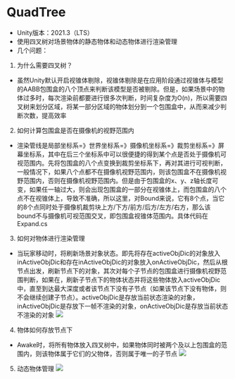# QuadTree
- Unity版本：2021.3（LTS）
- 使用四叉树对场景物体的静态物体和动态物体进行渲染管理
- 几个问题：
1. 为什么需要四叉树？
- 虽然Unity默认开启视锥体剔除，视锥体剔除是在应用阶段通过视锥体与模型的AABB包围盒的八个顶点来判断该模型是否被剔除。但是，如果场景中的物体过多时，每次渲染前都要进行很多次判断，时间复杂度为O(n)，所以需要四叉树来划分区域，将某一部分区域的物体划分到一个包围盒中，从而来减少判断次数，提高效率

2. 如何计算包围盒是否在摄像机的视野范围内
- 渲染管线是局部坐标系=》世界坐标系=》摄像机坐标系=》裁剪坐标系=》屏幕坐标系，其中在后三个坐标系中可以很便捷的得到某个点是否处于摄像机可视范围内。先将包围盒的八个点变换到裁剪坐标系下，再对其进行可视判断，一般情况下，如果八个点都不在摄像机视野范围内，则该包围盒不在摄像机视野范围内，否则在摄像机视野范围内。但是由于包围盒的x、y、z轴长度可变，如果任一轴过大，则会出现包围盒的一部分在视锥体上，而包围盒的八个点不在视锥体上，导致不准确，所以这里，对Bound来说，它有8个点，当它的8个点同时处于摄像机裁剪块上方/下方/前方/后方/左方/右方，那么该bound不与摄像机可视范围交叉，即包围盒视锥体范围内。具体代码在Expand.cs
3. 如何对物体进行渲染管理
- 当玩家移动时，将刷新场景对象状态。即先将存在activeObjDic的对象放入inActiveObjDic和存在inActiveObjDic的对象放入onActiveObjDic，然后从根节点出发，刷新节点下的对象，其次对每个子节点的包围盒进行摄像机视野范围判断，如果在，刷新子节点下的物体状态并将这些物体放入activeObjDic中，直至到达最大深度或者该节点下没有子节点（如果该节点下没有物体，则不会继续创建子节点）。activeObjDic是存放当前状态渲染的对象，inActiveObjDic是存放下一帧不渲染的对象，onActiveObjDic是存放当前状态不渲染的对象
![](https://github.com/KDuoLi/myBlog-Picture/blob/main/QuadTree/%E6%B8%B2%E6%9F%93%E7%AE%A1%E7%90%86.png?raw=true)
4. 物体如何存放节点下
- Awake时，将所有物体放入四叉树中，如果物体同时被两个及以上包围盒的范围内，则该物体属于它们的父物体，否则属于唯一的子节点
![](https://github.com/KDuoLi/myBlog-Picture/blob/main/QuadTree/%E6%8F%92%E5%85%A5%E7%89%A9%E4%BD%93.png?raw=true)
5. 动态物体管理
![](https://github.com/KDuoLi/myBlog-Picture/blob/main/QuadTree/%E5%8A%A8%E6%80%81%E7%89%A9%E4%BD%93%E7%AE%A1%E7%90%86.png?raw=true)
